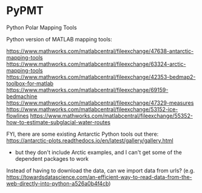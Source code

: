# PyPMT
Python Polar Mapping Tools

Python version of MATLAB mapping tools:

https://www.mathworks.com/matlabcentral/fileexchange/47638-antarctic-mapping-tools
https://www.mathworks.com/matlabcentral/fileexchange/63324-arctic-mapping-tools
https://www.mathworks.com/matlabcentral/fileexchange/42353-bedmap2-toolbox-for-matlab
https://www.mathworks.com/matlabcentral/fileexchange/69159-bedmachine
https://www.mathworks.com/matlabcentral/fileexchange/47329-measures
https://www.mathworks.com/matlabcentral/fileexchange/53152-ice-flowlines
https://www.mathworks.com/matlabcentral/fileexchange/55352-how-to-estimate-subglacial-water-routes


FYI, there are some existing Antarctic Python tools out there: https://antarctic-plots.readthedocs.io/en/latest/gallery/gallery.html
- but they don't include Arctic examples, and I can't get some of the dependent packages to work

Instead of having to download the data, can we import data from urls? (e.g. https://towardsdatascience.com/an-efficient-way-to-read-data-from-the-web-directly-into-python-a526a0b4f4cb)

